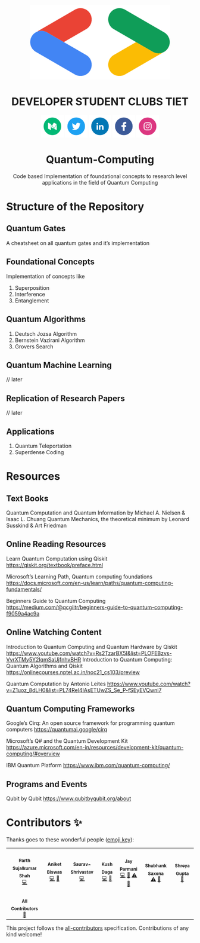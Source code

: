 <div align = "center">

<img height=200px src= "https://github.com/developer-student-club-thapar/officialWebsite/blob/master/src/assets/dsc_logo.png">

<h1>DEVELOPER STUDENT CLUBS TIET</h1>

<a href="https://medium.com/developer-student-clubs-tiet"><img src="https://github.com/aritraroy/social-icons/blob/master/medium-icon.png?raw=true" width="60"></a>
<a href="https://twitter.com/dsctiet"><img src="https://github.com/aritraroy/social-icons/blob/master/twitter-icon.png?raw=true" width="60"></a>
<a href="https://www.linkedin.com/company/developer-student-club-thapar"><img src="https://github.com/aritraroy/social-icons/blob/master/linkedin-icon.png?raw=true" width="60"></a>
<a href="https://facebook.com/dscthapar"><img src="https://github.com/aritraroy/social-icons/blob/master/facebook-icon.png?raw=true" width="60"></a>
<a href="https://instagram.com/dsc.tiet"><img src="https://github.com/aritraroy/social-icons/blob/master/instagram-icon.png?raw=true" width="60"></a>

# Quantum-Computing
Code based Implementation of foundational concepts to research level applications in the field of Quantum Computing

</div>

# Structure of the Repository

## Quantum Gates
A cheatsheet on all quantum gates and it’s implementation

## Foundational Concepts
Implementation of concepts like
1. Superposition
2. Interference
3. Entanglement

## Quantum Algorithms
1. Deutsch Jozsa Algorithm
2. Bernstein Vazirani Algorithm
3. Grovers Search

## Quantum Machine Learning
// later

## Replication of Research Papers
// later

## Applications
1. Quantum Teleportation
2. Superdense Coding

# Resources
## Text Books
Quantum Computation and Quantum Information by Michael A. Nielsen & Isaac L. Chuang
Quantum Mechanics, the theoretical minimum by Leonard Susskind & Art Friedman


## Online Reading Resources
Learn Quantum Computation using Qiskit
https://qiskit.org/textbook/preface.html

Microsoft’s Learning Path, Quantum computing foundations 
https://docs.microsoft.com/en-us/learn/paths/quantum-computing-fundamentals/

Beginners Guide to Quantum Computing
https://medium.com/@qcgiitr/beginners-guide-to-quantum-computing-f9059a4ac9a


## Online Watching Content
Introduction to Quantum Computing and Quantum Hardware by Qiskit
https://www.youtube.com/watch?v=Rs2TzarBX5I&list=PLOFEBzvs-VvrXTMy5Y2IqmSaUjfnhvBHR
Introduction to Quantum Computing: Quantum Algorithms and Qiskit https://onlinecourses.nptel.ac.in/noc21_cs103/preview

Quantum Computation by Antonio Leites
https://www.youtube.com/watch?v=Z1uoz_8dLH0&list=PL74Rel4IAsETUwZS_Se_P-fSEyEVQwni7


## Quantum Computing Frameworks
Google’s Cirq: An open source framework for programming quantum computers
https://quantumai.google/cirq

Microsoft’s Q# and the Quantum Development Kit
https://azure.microsoft.com/en-in/resources/development-kit/quantum-computing/#overview

IBM Quantum Platform
https://www.ibm.com/quantum-computing/

## Programs and Events
Qubit by Qubit 
https://www.qubitbyqubit.org/about



# Contributors ✨

Thanks goes to these wonderful people ([emoji key](https://allcontributors.org/docs/en/emoji-key)):

<!-- ALL-CONTRIBUTORS-LIST:START - Do not remove or modify this section -->
<!-- prettier-ignore-start -->
<!-- markdownlint-disable -->
<table>
  <tr>
    <td align="center"><a href="https://www.linkedin.com/in/parth-shah-97911416a/"><img src="https://avatars0.githubusercontent.com/u/43181887?v=4" width="100px;" alt=""/><br /><sub><b>Parth Sujalkumar Shah</b></sub></a><br /><a href="https://github.com/developer-student-club-thapar/buying_selling_devops/commits?author=parthsujalshah" title="Code">💻</a></td>
    <td align="center"><a href="https://www.linkedin.com/in/aniket-biswas-59394b191/"><img src="https://avatars2.githubusercontent.com/u/51146347?v=4" width="100px;" alt=""/><br /><sub><b>Aniket Biswas</b></sub></a><br /><a href="https://github.com/developer-student-club-thapar/buying_selling_devops/commits?author=aniketbiswas21" title="Code">💻</a> <a href="#design-aniketbiswas21" title="Design">🎨</a></td>
    <td align="center"><a href="https://github.com/Saurav-Shrivastav"><img src="https://avatars1.githubusercontent.com/u/54510448?v=4" width="100px;" alt=""/><br /><sub><b>Saurav-Shrivastav</b></sub></a><br /><a href="https://github.com/developer-student-club-thapar/buying_selling_devops/commits?author=Saurav-Shrivastav" title="Code">💻</a></td>
    <td align="center"><a href="http://kush-blog.netlify.com"><img src="https://avatars2.githubusercontent.com/u/40840079?v=4" width="100px;" alt=""/><br /><sub><b>Kush Daga</b></sub></a><br /><a href="https://github.com/developer-student-club-thapar/buying_selling_devops/commits?author=kush-daga" title="Code">💻</a> <a href="#design-kush-daga" title="Design">🎨</a></td>
    <td align="center"><a href="https://linkedin.com/in/jsparmani"><img src="https://avatars3.githubusercontent.com/u/41769747?v=4" width="100px;" alt=""/><br /><sub><b>Jay Parmani</b></sub></a><br /><a href="https://github.com/developer-student-club-thapar/buying_selling_devops/commits?author=jsparmani" title="Code">💻</a> <a href="#maintenance-jsparmani" title="Maintenance">🚧</a> <a href="https://github.com/developer-student-club-thapar/buying_selling_devops/commits?author=jsparmani" title="Tests">⚠️</a> <a href="https://github.com/developer-student-club-thapar/buying_selling_devops/commits?author=jsparmani" title="Documentation">📖</a></td>
    <td align="center"><a href="http://shubhank-saxena.github.io"><img src="https://avatars3.githubusercontent.com/u/29003047?v=4" width="100px;" alt=""/><br /><sub><b>Shubhank Saxena</b></sub></a><br /><a href="https://github.com/developer-student-club-thapar/buying_selling_devops/commits?author=shubhank-saxena" title="Tests">⚠️</a> <a href="https://github.com/developer-student-club-thapar/buying_selling_devops/commits?author=shubhank-saxena" title="Documentation">📖</a></td>
    <td align="center"><a href="http://shreyagupta30.github.io"><img src="https://avatars1.githubusercontent.com/u/33135343?v=4" width="100px;" alt=""/><br /><sub><b>Shreya Gupta</b></sub></a><br /><a href="https://github.com/developer-student-club-thapar/buying_selling_devops/commits?author=shreyagupta30" title="Documentation">📖</a></td>
  </tr>
  <tr>
    <td align="center"><a href="https://allcontributors.org"><img src="https://avatars1.githubusercontent.com/u/46410174?v=4" width="100px;" alt=""/><br /><sub><b>All Contributors</b></sub></a><br /><a href="https://github.com/developer-student-club-thapar/buying_selling_devops/commits?author=all-contributors" title="Documentation">📖</a></td>
  </tr>
</table>

<!-- markdownlint-enable -->
<!-- prettier-ignore-end -->
<!-- ALL-CONTRIBUTORS-LIST:END -->

This project follows the [all-contributors](https://github.com/all-contributors/all-contributors) specification. Contributions of any kind welcome!
